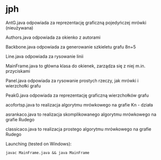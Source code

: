 # jph
AntG.java odpowiada za reprezentację graficzną pojedyńczej mrówki (nieużywana)

Authors.java odpowiada za okienko z autorami

Backbone.java odpowiada za generowanie szkieletu grafu 8n+5

Line.java odpowiada za rysowanie linii

MainFrame.java to główna klasa do okienek, zarządza się z niej m.in. przyciskami

Panel.java odpowiada za rysowanie prostych rzeczy, jak mrówki i wierzchołki grafu

PeakG.java odpowiada za reprezentację graficzną wierzchołków grafu

acofortsp.java to realizacja algorytmu mrówkowego na grafie Kn - działa

asrankaco.java to realizacja skomplikowanego algorytmu mrówkowego na grafie Rudego

classicaco.java to realizacja prostego algorytmu mrówkowego na grafie Rudego

Launching (tested on Windows):
```
javac MainFrame.java && java MainFrame
```

